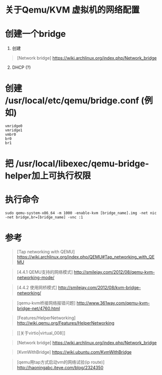 # 关于Qemu/KVM 虚拟机的网络配置

# 创建一个bridge
1. 创建
> [Network bridge] https://wiki.archlinux.org/index.php/Network_bridge

2. DHCP (?)

# 创建 /usr/local/etc/qemu/bridge.conf (例如)
~~~
vmridge0
vmridge1
vmbr0
br0
br1
~~~

# 把 /usr/local/libexec/qemu-bridge-helper加上可执行权限

# 执行命令
~~~
sudo qemu-system-x86_64 -m 1000 -enable-kvm [bridge_name].img -net nic -net bridge,br=[bridge_name] -vnc :1
~~~

# 参考

> [Tap networking with QEMU] https://wiki.archlinux.org/index.php/QEMU#Tap_networking_with_QEMU

> [4.4.1 QEMU支持的网络模式] http://smilejay.com/2012/08/qemu-kvm-networking-mode/

> [4.4.2 使用网桥模式] http://smilejay.com/2012/08/kvm-bridge-networking/

> [qemu-kvm桥接网络报错问题] http://www.361way.com/qemu-kvm-bridge-net/4760.html

> [Features/HelperNetworking] http://wiki.qemu.org/Features/HelperNetworking

> [[关于virtio|virtual_008]]

> [Network bridge] https://wiki.archlinux.org/index.php/Network_bridge

> [KvmWithBridge] https://wiki.ubuntu.com/KvmWithBridge

> [qemu用tap方式启动vm的网络试验(ip route)] http://haoningabc.iteye.com/blog/2324350
